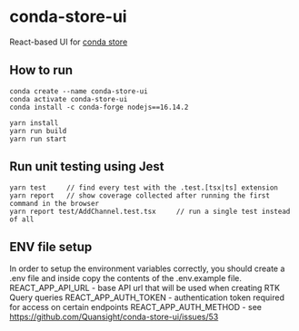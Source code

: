 # conda-store-ui

React-based UI for [conda store](https://github.com/Quansight/conda-store)

## How to run

```
conda create --name conda-store-ui
conda activate conda-store-ui
conda install -c conda-forge nodejs==16.14.2

yarn install
yarn run build
yarn run start
```

## Run unit testing using Jest

```
yarn test     // find every test with the .test.[tsx|ts] extension
yarn report   // show coverage collected after running the first command in the browser
yarn report test/AddChannel.test.tsx     // run a single test instead of all
```

## ENV file setup

In order to setup the environment variables correctly, you should create a .env file and inside copy the contents of the .env.example file.
REACT_APP_API_URL - base API url that will be used when creating RTK Query queries
REACT_APP_AUTH_TOKEN - authentication token required for access on certain endpoints
REACT_APP_AUTH_METHOD - see https://github.com/Quansight/conda-store-ui/issues/53
